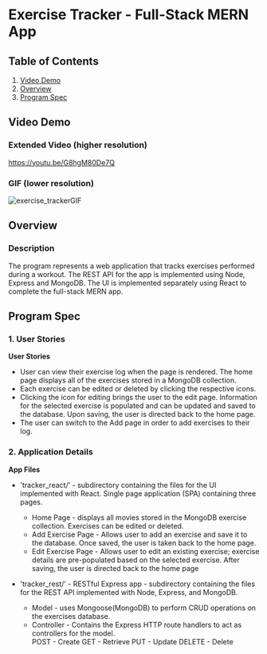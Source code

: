 # Exercise Tracker - Full-Stack MERN App

## Table of Contents

1. [Video Demo](#Video-Demo)
2. [Overview](#Overview)
3. [Program Spec](#Program-Spec)

## Video Demo
### Extended Video (higher resolution)
<https://youtu.be/G8hgM80De7Q>

### GIF (lower resolution)
![exercise_trackerGIF](https://user-images.githubusercontent.com/81477294/158917890-a1661ec0-9a30-4942-9a31-50a453effa64.gif)

## Overview
### Description
The program represents a web application that tracks exercises performed during a workout. The REST API for the app is implemented using Node, Express and MongoDB. The UI is implemented separately using React to complete the full-stack MERN app. 

## Program Spec

### 1. User Stories

**User Stories**
* User can view their exercise log when the page is rendered. The home page displays all of the exercises stored in a MongoDB collection.
* Each exercise can be edited or deleted by clicking the respective icons.
* Clicking the icon for editing brings the user to the edit page. Information for the selected exercise is populated and can be updated and saved to the database. Upon saving, the user is directed back to the home page. 
* The user can switch to the Add page in order to add exercises to their log.

### 2. Application Details

**App Files**
* 'tracker_react/' - subdirectory containing the files for the UI implemented with React. Single page application (SPA) containing three pages.
  * Home Page - displays all movies stored in the MongoDB exercise collection. Exercises can be edited or deleted.
  * Add Exercise Page - Allows user to add an exercise and save it to the database. Once saved, the user is taken back to the home page.
  * Edit Exercise Page - Allows user to edit an existing exercise; exercise details are pre-populated based on the selected exercise. After saving, the user is directed back to the home page
  
* 'tracker_rest/' - RESTful Express app - subdirectory containing the files for the REST API implemented with Node, Express, and MongoDB.
  * Model - uses Mongoose(MongoDB) to perform CRUD operations on the exercises database.
  * Controller - Contains the Express HTTP route handlers to act as controllers for the model.  
    POST - Create 
    GET - Retrieve
    PUT - Update
    DELETE - Delete 
    
